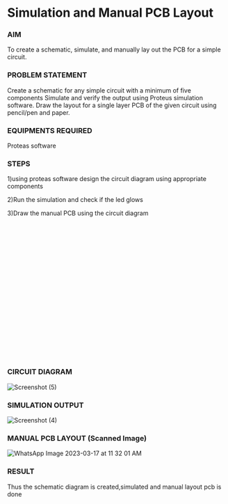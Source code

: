 # Simulation and Manual PCB Layout

### AIM
To create a schematic, simulate, and manually lay out the PCB for a simple circuit.

### PROBLEM STATEMENT

 Create a schematic for any simple circuit with a minimum of five components
 Simulate and verify the output using Proteus simulation software.
 Draw the layout for a single layer PCB of the given circuit using pencil/pen and paper.

### EQUIPMENTS REQUIRED

 Proteas software

### STEPS

1)using proteas software design the circuit diagram using appropriate components

2)Run the simulation and check if the led glows

3)Draw the manual PCB using the circuit diagram
<br><br><br><br><br><br><br><br><br><br><br><br><br><br><br><br><br><br><br><br>


### CIRCUIT DIAGRAM
![Screenshot (5)](https://user-images.githubusercontent.com/75234946/225827100-0fd28d14-77db-49f7-875b-ac7da59cbbe9.png)



### SIMULATION OUTPUT
![Screenshot (4)](https://user-images.githubusercontent.com/75234946/225826149-6fdc96e9-7b24-4925-9374-5bd539f95405.png)



### MANUAL PCB LAYOUT (Scanned Image)
![WhatsApp Image 2023-03-17 at 11 32 01 AM](https://user-images.githubusercontent.com/75234946/225826360-7a1f0068-3b70-4d0b-93d9-e34cbf375089.jpeg)


### RESULT
Thus the schematic diagram is created,simulated and manual layout pcb is done

